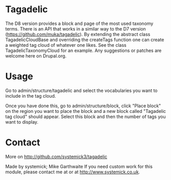 # Tagadelic #
The D8 version provides a block and page of the most used taxonomy terms. There is an API that works in a similar way to the D7 version (https://github.com/muka/tagadelic). By extending the abstract class TagadelicCloudBase and overriding the createTags function one can create a weighted tag cloud of whatever one likes. See the class TagadelicTaxonomyCloud for an example. Any suggestions or patches are welcome here on Drupal.org.

# Usage #
Go to admin/structure/tagadelic and select the vocabularies you want to include in the tag cloud.

Once you have done this, go to admin/structure/block, click "Place block" on the region you want to place the block and a new block called "Tagadelic tag cloud" should appear. Select this block and then the number of tags you want to display.

# Contact #
More on http://github.com/systemick3/tagadelic

Made by systemick; Mike Garthwaite
If you need custom work for this module, please contact me at <michael at
systemick dot co dot uk> or at http://www.systemick.co.uk.

